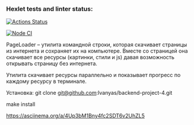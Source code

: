 ### Hexlet tests and linter status:

[![Actions Status](https://github.com/Ivanyas/backend-project-4/actions/workflows/hexlet-check.yml/badge.svg)](https://github.com/Ivanyas/backend-project-4/actions)

[![Node CI](https://github.com/Ivanyas/backend-project-4/actions/workflows/nodejs.yml/badge.svg)](https://github.com/Ivanyas/backend-project-4/actions/workflows/nodejs.yml)

PageLoader – утилита командной строки, которая скачивает страницы из интернета и сохраняет их на компьютере. Вместе со страницей она скачивает все ресурсы (картинки, стили и js) давая возможность открывать страницу без интернета.

Утилита скачивает ресурсы параллельно и показывает прогресс по каждому ресурсу в терминале.

Установка: git clone git@github.com:Ivanyas/backend-project-4.git

make install

https://asciinema.org/a/4Up3bM1Bny4fc2SDT6v2UhZL5
